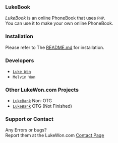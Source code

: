 ### LukeBook  
_LukeBook_ is an online PhoneBook that uses ``PHP``.  
You can use it to make your own online PhoneBook.  
  
### Installation  
Please refer to The [README.md](https://github.com/LukeWonDotCom/LukeBook/blob/master/README.md) for installation.  
  
### Developers    
* [``Luke Won``](@lukecywon)  
*  ``Melvin Won``  
  
### Other LukeWon.com Projects  
* [``LukeBank``](www.lukewon.com/lukebank) Non-OTG  
* [``LukeBank``](https://github.com/LukeWonDotCom/LukeBank/blob/master/README.md) OTG (Not Finished)
  
### Support or Contact  
Any Errors or bugs?  
Report them at the LukeWon.com [Contact Page](www.lukewon.com/#contact)  